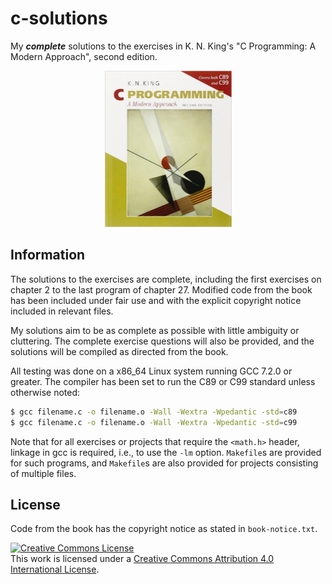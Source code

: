 # c-solutions
My ***complete*** solutions to the exercises in K. N. King's "C Programming: A
Modern Approach", second edition. 

<p align="center">
<img src="cover.jpg" width="203" height="250"/>
</p>

## Information

The solutions to the exercises are complete, including the first exercises on
chapter 2 to the last program of chapter 27. Modified code from the book has
been included under fair use and with the explicit copyright notice included in
relevant files.

My solutions aim to be as complete as possible with little ambiguity or
cluttering. The complete exercise questions will also be provided, and the
solutions will be compiled as directed from the book.

All testing was done on a x86\_64 Linux system running GCC 7.2.0 or greater. The
compiler has been set to run the C89 or C99 standard unless otherwise noted:

```bash
$ gcc filename.c -o filename.o -Wall -Wextra -Wpedantic -std=c89
$ gcc filename.c -o filename.o -Wall -Wextra -Wpedantic -std=c99
```

Note that for all exercises or projects that require the `<math.h>` header,
linkage in gcc is required, i.e., to use the `-lm` option. `Makefile`s are
provided for such programs, and `Makefile`s are also provided for projects
consisting of multiple files.

## License

Code from the book has the copyright notice as stated in `book-notice.txt`.

<a rel="license" href="http://creativecommons.org/licenses/by/4.0/"><img
alt="Creative Commons License" style="border-width:0"
src="https://i.creativecommons.org/l/by/4.0/88x31.png" /></a><br />This work is
licensed under a <a rel="license"
href="http://creativecommons.org/licenses/by/4.0/">Creative Commons Attribution
4.0 International License</a>.
